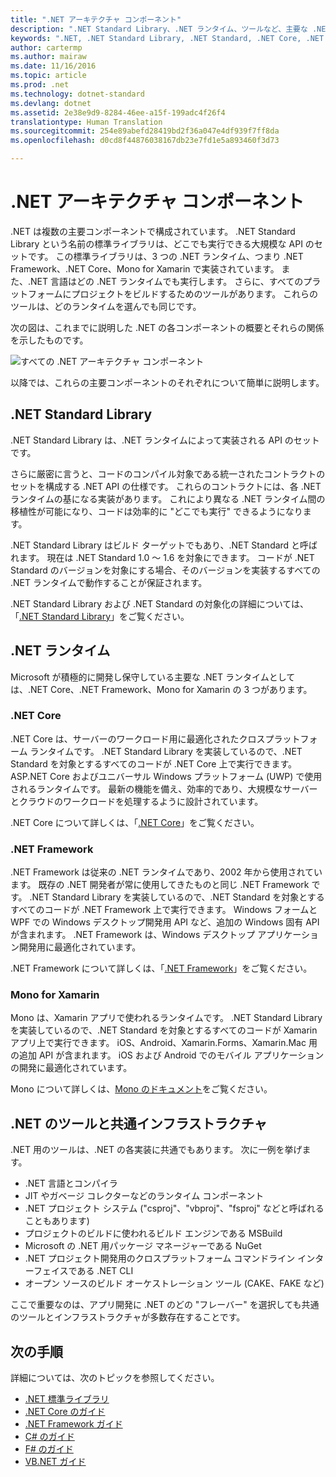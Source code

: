 ```yaml
---
title: ".NET アーキテクチャ コンポーネント"
description: ".NET Standard Library、.NET ランタイム、ツールなど、主要な .NET アーキテクチャ コンポーネントについて説明します。"
keywords: ".NET, .NET Standard Library, .NET Standard, .NET Core, .NET Framework, Xamarin, MSBuild, C#, F#, VB, コンパイラ"
author: cartermp
ms.author: mairaw
ms.date: 11/16/2016
ms.topic: article
ms.prod: .net
ms.technology: dotnet-standard
ms.devlang: dotnet
ms.assetid: 2e38e9d9-8284-46ee-a15f-199adc4f26f4
translationtype: Human Translation
ms.sourcegitcommit: 254e89abefd28419bd2f36a047e4df939f7ff8da
ms.openlocfilehash: d0cd8f44876038167db23e7fd1e5a893460f3d73

---
```


# <a name="net-architectural-components"></a>.NET アーキテクチャ コンポーネント

.NET は複数の主要コンポーネントで構成されています。  .NET Standard Library という名前の標準ライブラリは、どこでも実行できる大規模な API のセットです。  この標準ライブラリは、3 つの .NET ランタイム、つまり .NET Framework、.NET Core、Mono for Xamarin で実装されています。  また、.NET 言語はどの .NET ランタイムでも実行します。  さらに、すべてのプラットフォームにプロジェクトをビルドするためのツールがあります。  これらのツールは、どのランタイムを選んでも同じです。

次の図は、これまでに説明した .NET の各コンポーネントの概要とそれらの関係を示したものです。

![すべての .NET アーキテクチャ コンポーネント](media/components.png)

以降では、これらの主要コンポーネントのそれぞれについて簡単に説明します。  

## <a name="net-standard-library"></a>.NET Standard Library

.NET Standard Library は、.NET ランタイムによって実装される API のセットです。

さらに厳密に言うと、コードのコンパイル対象である統一されたコントラクトのセットを構成する .NET API の仕様です。  これらのコントラクトには、各 .NET ランタイムの基になる実装があります。  これにより異なる .NET ランタイム間の移植性が可能になり、コードは効率的に "どこでも実行" できるようになります。

.NET Standard Library はビルド ターゲットでもあり、.NET Standard と呼ばれます。  現在は .NET Standard 1.0 ～ 1.6 を対象にできます。  コードが .NET Standard のバージョンを対象にする場合、そのバージョンを実装するすべての .NET ランタイムで動作することが保証されます。

.NET Standard Library および .NET Standard の対象化の詳細については、「[.NET Standard Library](library.md)」をご覧ください。

## <a name="net-runtimes"></a>.NET ランタイム

Microsoft が積極的に開発し保守している主要な .NET ランタイムとしては、.NET Core、.NET Framework、Mono for Xamarin の 3 つがあります。

### <a name="net-core"></a>.NET Core

.NET Core は、サーバーのワークロード用に最適化されたクロスプラットフォーム ランタイムです。  .NET Standard Library を実装しているので、.NET Standard を対象とするすべてのコードが .NET Core 上で実行できます。  ASP.NET Core およびユニバーサル Windows プラットフォーム (UWP) で使用されるランタイムです。  最新の機能を備え、効率的であり、大規模なサーバーとクラウドのワークロードを処理するように設計されています。

.NET Core について詳しくは、「[.NET Core](../core/index.md)」をご覧ください。

### <a name="net-framework"></a>.NET Framework

.NET Framework は従来の .NET ランタイムであり、2002 年から使用されています。  既存の .NET 開発者が常に使用してきたものと同じ .NET Framework です。  .NET Standard Library を実装しているので、.NET Standard を対象とするすべてのコードが .NET Framework 上で実行できます。  Windows フォームと WPF での Windows デスクトップ開発用 API など、追加の Windows 固有 API が含まれます。  .NET Framework は、Windows デスクトップ アプリケーション開発用に最適化されています。

.NET Framework について詳しくは、「[.NET Framework](../framework/index.md)」をご覧ください。

### <a name="mono-for-xamarin"></a>Mono for Xamarin

Mono は、Xamarin アプリで使われるランタイムです。  .NET Standard Library を実装しているので、.NET Standard を対象とするすべてのコードが Xamarin アプリ上で実行できます。  iOS、Android、Xamarin.Forms、Xamarin.Mac 用の追加 API が含まれます。  iOS および Android でのモバイル アプリケーションの開発に最適化されています。

Mono について詳しくは、[Mono のドキュメント](http://www.mono-project.com/docs/)をご覧ください。

## <a name="net-tooling-and-common-infrastructure"></a>.NET のツールと共通インフラストラクチャ

.NET 用のツールは、.NET の各実装に共通でもあります。  次に一例を挙げます。

* .NET 言語とコンパイラ
* JIT やガベージ コレクターなどのランタイム コンポーネント
* .NET プロジェクト システム ("csproj"、"vbproj"、"fsproj" などと呼ばれることもあります)
* プロジェクトのビルドに使われるビルド エンジンである MSBuild
* Microsoft の .NET 用パッケージ マネージャーである NuGet
* .NET プロジェクト開発用のクロスプラットフォーム コマンドライン インターフェイスである .NET CLI
* オープン ソースのビルド オーケストレーション ツール (CAKE、FAKE など)

ここで重要なのは、アプリ開発に .NET のどの "フレーバー" を選択しても共通のツールとインフラストラクチャが多数存在することです。

## <a name="next-steps"></a>次の手順

詳細については、次のトピックを参照してください。

* [.NET 標準ライブラリ](library.md)
* [.NET Core のガイド](../core/index.md)
* [.NET Framework ガイド](../framework/index.md)
* [C# のガイド](../csharp/index.md)
* [F# のガイド](../csharp/index.md)
* [VB.NET ガイド](../csharp/index.md)


<!--HONumber=Nov16_HO3-->


